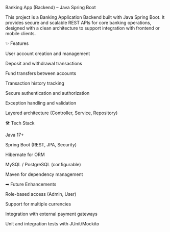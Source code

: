 Banking App (Backend) – Java Spring Boot

This project is a Banking Application Backend built with Java Spring Boot. It provides secure and scalable REST APIs for core banking operations, designed with a clean architecture to support integration with frontend or mobile clients.

✨ Features

User account creation and management

Deposit and withdrawal transactions

Fund transfers between accounts

Transaction history tracking

Secure authentication and authorization

Exception handling and validation

Layered architecture (Controller, Service, Repository)

🛠️ Tech Stack

Java 17+

Spring Boot (REST, JPA, Security)

Hibernate for ORM

MySQL / PostgreSQL (configurable)

Maven for dependency management

➡ Future Enhancements

Role-based access (Admin, User)

Support for multiple currencies

Integration with external payment gateways

Unit and integration tests with JUnit/Mockito
